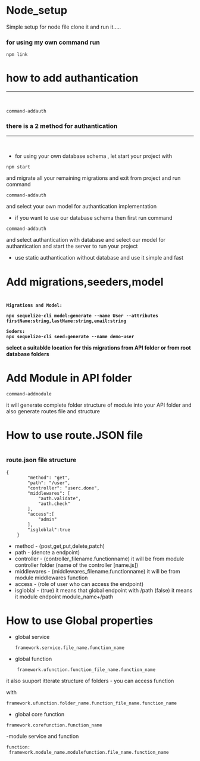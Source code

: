 # Node_setup
Simple setup for node file clone it and run it.....

<h3>for using my own command run </h3>

```
npm link
```

<h1>how to add authantication</h1><hr><br>



```
command-addauth
```
<h3>there is a 2 method for authantication</h3>
<hr><br>

- for using your own database schema , let start your project with
```
npm start
```
and migrate all your remaining migrations and exit from project and run command 
```
command-addauth
```
and select your own model for authantication implementation
- if you want to use our database schema then first run command
```
command-addauth
```
and select authantication with database and select our model for authantication and start the server to run your project
- use static authantication without database and use it simple and fast

<h1>Add migrations,seeders,model<h1>
<h4>

```
Migrations and Model:

npx sequelize-cli model:generate --name User --attributes firstName:string,lastName:string,email:string

Seders:
npx sequelize-cli seed:generate --name demo-user
```

select a suitabkle location for this migrations from API folder or from root database folders
<h4>

<h1>Add Module in API folder</h1>

```
command-addmodule
```
it will generate complete folder structure of module into your API folder and also generate routes file and structure

<h1>How to use route.JSON file<h1>
<h3>route.json file structure</h3>

```
{
        "method": "get",
        "path": "/user",
        "controller": "userc.done",
        "middlewares": [
            "auth.validate",
            "auth.check"
        ],
        "access":[
            "admin"
        ],
        "isgloblal":true
    }
```

- method - (post,get,put,delete,patch)
- path   - (denote a endpoint)
- controller - (controller_filename.functionname) it will be            from module controller folder 
(name of the controller [name.js])
- middlewares - (middlewares_filename.functionname) it will be from
module middlewares function
- access  - (role of user who can access the endpoint)
- isgloblal - (true) it means that global endpoint with /path
            (false)  it means it module endpoint module_name+/path

<h1>How to use Global properties</h1>

- global service

  ```
  framework.service.file_name.function_name
  ```

- global function

```
    framework.ufunction.function_file_name.function_name
```
it also suuport itterate structure of folders - you can access function

 with 
 
 ```
 framework.ufunction.folder_name.function_file_name.function_name
```
- global core function

```
framework.corefunction.function_name
```

-module service and function

```
function:
 framework.module_name.modulefunction.file_name.function_name
```

